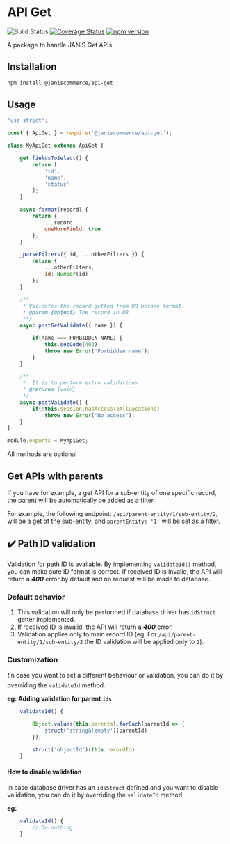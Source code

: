 # API Get

![Build Status](https://github.com/janis-commerce/api-get/workflows/Build%20Status/badge.svg)
[![Coverage Status](https://coveralls.io/repos/github/janis-commerce/api-get/badge.svg?branch=master)](https://coveralls.io/github/janis-commerce/api-get?branch=master)
[![npm version](https://badge.fury.io/js/%40janiscommerce%2Fapi-get.svg)](https://www.npmjs.com/package/@janiscommerce/api-get)

A package to handle JANIS Get APIs

## Installation
```sh
npm install @janiscommerce/api-get
```

## Usage
```js
'use strict';

const { ApiGet } = require('@janiscommerce/api-get');

class MyApiGet extends ApiGet {

	get fieldsToSelect() {
		return [
			'id',
			'name',
			'status'
		];
	}

	async format(record) {
		return {
			...record,
			oneMoreField: true
		};
	}

	_parseFilters({ id, ...otherFilters }) {
		return {
			...otherFilters,
			id: Number(id)
		};
	}

	/**
	 * Validates the record getted from DB before format.
	 * @param {Object} The record in DB
	 **/
	async postGetValidate({ name }) {

		if(name === FORBIDDEN_NAME) {
			this.setCode(403);
			throw new Error('Forbidden name');
		}
	}

	/**
	 *  It is to perform extra validations
	 * @returns {void}
	 */
	async postValidate() {
		if(!this.session.hasAccessToAllLocations)
			throw new Error("No access");
	}
}

module.exports = MyApiGet;
```

All methods are optional

## Get APIs with parents

If you have for example, a get API for a sub-entity of one specific record, the parent will be automatically be added as a filter.

For example, the following endpoint: `/api/parent-entity/1/sub-entity/2`, will be a get of the sub-entity, and `parentEntity: '1'` will be set as a filter.

## ✔️ Path ID validation
Validation for path ID is available. By implementing `validateId()` method, you can make sure ID format is correct. If received ID is invalid, the API will return a ***400*** error by default and no request will be made to database.

### Default behavior
1. This validation will only be performed if database driver has `idStruct` getter implemented.
2. If received ID is invalid, the API will return a ***400*** error. 
3. Validation applies only to main record ID (eg: For `/api/parent-entity/1/sub-entity/2` the ID validation will be applied only to `2`).

### Customization

❗In case you want to set a different behaviour or validation, you can do it by overriding the `validateId` method.

**eg: Adding validation for parent `ids`**
```javascript
	validateId() {

		Object.values(this.parents).forEach(parentId => {
			struct('string&!empty')(parentId)
		});

		struct('objectId')(this.recordId)
	}
```

#### How to disable validation
In case database driver has an `idsStruct` defined and you want to disable validation, you can do it by overriding the `validateId` method.

**eg:**
```javascript
	validateId() {
		// Do nothing
	}
```
